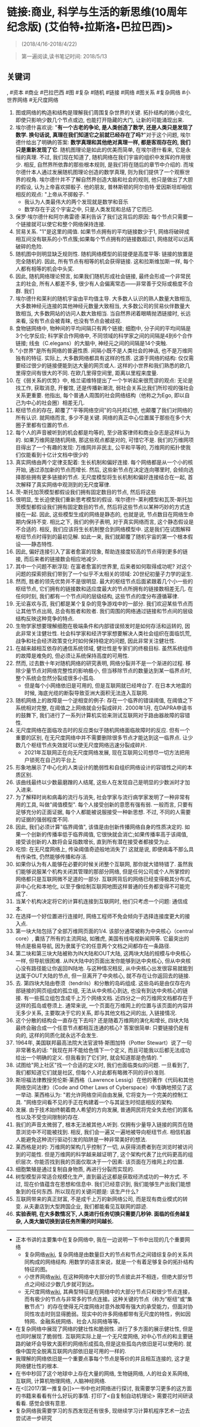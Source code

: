# 链接:商业, 科学与生活的新思维(10周年纪念版) (艾伯特•拉斯洛•巴拉巴西)>

> (2018/4/16-2018/4/22)

> 第一遍阅读,读书笔记时间: 2018/5/13

## 关键词
, #资本 #商业 #巴拉巴西 #图 #复杂 #随机 #链接 #网络 #图关系 #复杂网络 #小世界网络 #无尺度网络

1. 图或网络的构造和结构是理解我们周围复杂世界的关键. 拓扑结构的微小变化, 即使只影响少数几个节点或边, 也能打开隐藏的大门, 让新的可能涌现出来.
2. 埃尔德什喜欢说: "**有一个古老的争论, 是人类创造了数学, 还是人类只是发现了数学. 换句话说, 真理在我们知道它之前就已经存在了吗?**"对于这个问题, 埃尔德什给出了明确的答案: **数学真理和其他绝对真理一样, 都是客观存在的, 我们只是重新发现了它**. 随机图理论是如此的优美而简单, 在埃尔德什看来, 它是永恒的真理. 不过, 我们现在知道了, 随机网络在我们宇宙的组织中发挥的作用很少. 相反, 自然界所依靠的那些根本规则, 是我们将在随后的章节中介绍的. 而埃尔德什本人通过发展随机图理论创造的数学真理, 则为我们提供了一个观察世界的视角. 埃尔德什并不了解自然界创造大脑和社会的规则, 他只是做出了大胆的假设, 认为上帝喜欢掷骰子. 他的朋友, 普林斯顿的阿尔伯特·爱因斯坦却相信相反的观点: "上帝从不掷骰子. "
    * 我认为人类最伟大的两个发现就是数学和音乐
    * 数学存在于这个宇宙之中, 只是人类发现和总结了它而已.
3. 保罗·埃尔德什和阿尔弗雷德·莱利告诉了我们这背后的原因: 每个节点只需要一个链接就可以使它和整个网络保持连接.
4. 贸易关系. "1"是这里的阈值. 如果节点拥有的平均链接数少于1, 网络将破碎成相互间没有联系的小节点簇;如果每个节点拥有的链接数超过1, 网络就可以远离破碎的危险.
5. 随机图中则明显缺乏规则性. 随机网络模型的前提便是高度平等: 链接的放置是完全随机的. 因此, 所有节点有相等的机会获得链接. 这和拉斯维加斯一样, 每个人都有相等的机会中头奖.
6. 因此, 随机网络理论预言, 如果我们随机形成社会链接, 最终会形成一个非常民主的社会, 所有人都差不多, 很少有人会偏离常态——非常善于交际或极度不合群. 我们
7. 埃尔德什和莱利的随机宇宙由平均值主导. 大多数人认识的熟人数量大致相当, 大多数神经元连接的其他神经元数量大致相当, 大多数公司的贸易伙伴数量大致相当, 大多数网站的访问人数大致相当. 当自然界闭着眼睛抛洒链接时, 长远来看, 没有节点会被青睐, 也没有节点会被歧视.
8. 食物链网络中, 物种间的平均间隔只有两个链接; 细胞中, 分子间的平均间隔是3个化学反应; 科学家合作网络中, 不同领域的科学家之间的间隔是4到6个合作链接; 线虫（C.elegans）的大脑中, 神经元之间的间隔是14个突触.
9. "小世界"是所有网络的普遍性质. 间隔小既不是人类社会的神话, 也不是万维网独有的特征. 实际上, 大多数网络都具有这样的性质. 这源于网络的结构: 仅仅需要经过很少的链接便能到达大量的网页或人. 这样的小世界和我们熟悉的欧几里得空间有很大的不同. 在欧几里得空间里, 距离以里程来度量.
10. 在《弱关系的优势》中, 格兰诺维特提出了一个乍听起来很荒谬的观点: 无论是找工作, 获取消息, 开餐馆, 还是传播新潮流, 弱社会关系比我们所珍视的强社会关系更重要. 他指出, 每个普通人周围的社会网络结构（他称之为Ego, 即以自己为中心的社会圈）相差无几.
11. 枢纽节点的存在, 颠覆了"平等网络空间"的乌托邦幻想, 也颠覆了我们对网络的所有认识. 就网络而言, 多少不是关键. 网络的真正中心位置属于那些在多个大圈子里都有位置的节点.
12. 每个人的声音被听到的机会都是均等的, 至少政客律师和商业杂志是这样认为的. 如果万维网是随机网络, 那这些观点都是对的, 可惜它不是. 我们的万维网项目得出了一个有趣的发现: 万维网并非民主, 公平和平等的, 万维网的拓扑使我们仅能看到十亿计文档中很少的
13. 真实网络由两个定律支配着: 生长机制和偏好连接. 每个网络都是从一个小的核开始, 通过添加新的节点而增长. 然后, 这些新节点在决定连向哪里时, 会倾向选择那些拥有更多链接的节点. 无尺度模型将生长机制和偏好连接结合在一起, 首次解释了真实网络中观测到的无尺度幂律.
14. 茨-斯托加茨模型都假设我们拥有固定数目的节点, 然后将这些
15. 很明显, 生长迫使我们重新思考模型的假设. 埃尔德什-莱利模型和瓦茨-斯托加茨模型都假设我们拥有固定数目的节点, 然后将这些节点以某种巧妙的方式连接在一起. 因此, 这些模型生成的网络是静态的, 也就是说, 节点数目在网络生命期内保持不变. 相比之下, 我们的例子表明, 对于真实网络而言, 这个静态假设是不合适的. 相反, 我们应该将生长机制整合到网络模型中. 这是我们在试图解释枢纽节点时得到的最初见解. 如此一来, 我们就颠覆了随机宇宙的第一个根本假设——静态特性.
16. 因此, 偏好连接引入了富者愈富的现象, 帮助连接度较高的节点得到更多的链接, 而后来者的链接数会相应地减少.
17. 其中一个问题不断浮现: 在富者愈富的世界里, 后来者如何取得成功呢? 对这个问题的探索把我们带到了一个似乎不太相关的领域: 20世纪初量子力学的诞生.
18. 然而, 胜者的领先优势并不是很明显. 最大的枢纽节点后面紧跟着几个小一些的枢纽节点, 它们拥有的链接数和适应度最大的节点所拥有的链接数相差无几. 在任何时刻, 我们都有一个节点间的层级结构, 这些节点的度分布遵循幂律.
19. 无论喜欢与否, 我们都是某个复杂的竞争游戏中的一部分. 我们欢迎某些节点而让其他节点出局, 总会有胜者和败者. 我们周围的网络通过链接和节点间的层级结构反映这种竞争的特点.
20. 生物学家想要理解细胞在极端条件和内部错误频发时是如何存活和运转的, 因此非常关注健壮性. 社会科学家和经济学家想要解决人类社会组织在面临饥荒, 战争和社会经济政策变化时如何保持稳定的问题, 因此非常关注健壮性.
21. 在越来越相互依存的通信系统领域, 健壮性是专家们的终极目标. 虽然系统组件的故障是难免的, 但必须让系统保持高度的可用性.
22. 然而, 过去数十年对随机网络的研究表明, 网络分裂并不是一个渐进的过程. 移除少量节点对网络完整性的影响极小, 但当移除节点的数量达到某一临界点时, 整个系统会忽然分裂成很多小孤岛.
    * 但是每个小网络依旧是可用的, 但是互联网就已经垮台了. 在日本大地震的时候, 海底光缆的断裂导致亚洲大面积无法连入互联网.
23. 随机网络上的故障是一个逆相变的例子: 存在一个临界的错误阈值, 在阈值之下系统相对完整, 在阈值之上网络就会分裂成碎片.  2000年1月, 在DAPRA申请书的鼓舞下, 我们进行了一系列计算机实验来测试互联网对于路由器故障的容错性.
24. 无尺度网络在面临攻击时的反应类似于随机网络面临故障时的反应. 但有一个重要的区别, 在无尺度网络中并不需要删除很多节点才能达到这一临界点. 让少数几个枢纽节点失效就可以使无尺度网络迅速分裂成碎片.
    * 2021年互联网正在向无尺度网络发展, 现在互联网公司想尽一切方法把用户锁死在自己的平台上
25. 形象地展示了中心化的人类设计的脆弱性和自组织网络设计的容错性之间的本质区别.
26. 该曲线最终以少数最磨蹭的人结尾, 这些人在发现自己是明显的少数派时才加入进来.
27. 为了解释时尚和病毒的流行与消失, 社会学家与流行病学家发明了一种非常有用的工具, 叫做"阈值模型". 每个人接受创新的意愿有强有弱. 一般而言, 只要有足够充分的正面证据, 每个人都能被说服接受一种新思想. 不过, 不同的人需要的证据的强弱程度不同.
28. 因此, 我们必须计算"临界阈值", 该值是由创新传播网络自身的性质决定的. 如果一个创新的传播率低于临界阈值, 它很快就会消亡;如果传播率高于该阈值, 接受该创新的人数将会呈指数增长, 直到所有潜在接受者都接受为止.
29. 吃惊: 在无尺度网络上, 传染阈值奇迹般地消失了! 这就是说, 即便病毒不那么具有传染性, 仍然能够传播和存活.
30. 如果你认为有人能够在必要的时候关闭整个互联网, 那你就大错特错了. 虽然我们能够说服某个机构关闭其管理的那部分网络, 但是任何公司或个人所掌控的网络都只是互联网微不足道的一部分. 互联网背后的网络已经变得极其分布式, 非中心化和本地化, 以至于像绘制互联网地图这样普通的任务都变得不可能完成了.
31. 当某个机构决定将它的计算机连接到互联网时, 他们只考虑一个问题: 通信成本.
32. 在选择一个好位置进行连接时, 网络工程师不免会倾向于选择连接度更大的接入点.
33. 第一块大陆包括了全部万维网页面的1/4. 该部分通常被称为中央核心（central core）, 囊括了所有的主流网站, 如雅虎, 美国有线电视新闻网等. 它最突出的特点是极易导航, 因为隶属于它的任意两个文档之间都存在一条路径.
34. 第二块和第三块大陆被称为IN大陆和OUT大陆, 这两块大陆的规模与中央核心一样, 但导航很困难. 从IN大陆中的页面出发你能够到达中央核心, 但从中央核心没有路径能让你返回IN陆地. 与这种情况相反, 从中央核心出发很容易就能到达属于OUT大陆的节点, 但一旦离开了中央核心, 就不存在让你返回去的链接.
35. 去. 第四块大陆由卷须（tendrils）和分散的岛屿组成. 这些岛屿是由仅存在内部链接的网页组成的孤立组, 无法从中央核心到达, 也没有到达中央核心的链接. 有一些孤立组包含成千上万个网络文档. 近四分之一的万维网文档都存在于这样的孤岛或卷须上. 通常来说, 一个页面在万维网上的位置与该页面的内容并无多少关系, 主要取决于它的关系, 即与其他文档之间的出, 入链接情况.
36. 这个分散的结构会一直存在下去吗? 还是随着万维网的演化和增长, 四块大陆最终会融合成一个任意节点都相互连通的核心? 答案很简单: 只要链接仍是有向的, 这样的同质化就永远不会发生.
37. 1964年, 美国联邦最高法院大法官波特·斯图加特（Potter Stewart）说了一句非常著名的话: "我现在并不能给色情下一个定义, 而且可能我以后都无法成功给出一个明确的定义. 但我看到了它们时, 就会知道那是色情的. "
38. 试图给"网上社区"找一个合适的定义时, 我们也面临类似的问题. 一旦看到了, 我们都知道它们就是社区, 但每个人对此都有略微不同的评价准则.
39. 斯坦福法律教授劳伦斯·莱西格（Lawrence Lessig）在他的著作《代码和其他网络空间法律》（Code and Other Laws of Cyberspace）中准确地预见了这一举动. 莱西格认为: "若允许网络空间自由发展, 它将变为一个完美的控制工具. "网络空间看不见的手正在构建着一个与其诞生时彻底相反的架构.
40. 发展. 由于技术始终朝着商人希望的方向发展, 普通网民将完全失去他们的匿名性以及不受空间限制的存在.
41. 我们的声音太微弱了, 根本无法被其他人听到. 仅拥有少量导入链接的网页在随意浏览中不可能被找到. 相反, 我们会一遍又一遍地被导向枢纽节点. 相信机器人能避免这种流行驱动引发的陷阱是一种非常美好的想法.
42. 莱西格是对的: 万维网的架构几乎控制了一切, 从获得消费者到在浏览时被访问到的可能性. 但是万维网的科学越来越证明了, 这个架构代表了比代码更高的组织层次. 你能否找到我的页面仅取决于一个因素: 该页面在万维网上的位置.
43. 细胞繁殖是通过复制自身物质, 再进行分裂而实现的.
44. 树型模型非常适合规模化生产, 直到最近这都是获取经济成功的一种方式. 不过, 现在价值蕴含在思想和信息中. 我们已经意识到, 我们能够生产出我们能想象到的任何东西. 所以现在的关键问题是: 该生产什么?
45. 互联网带来的真正财富, 不是成千上万的新网络公司, 而是现有商业模式的转变. 从夫妻店到大型跨国企业, 我们都能看见互联网的踪迹.
46. **实验表明, 在大多数情况下, 人类进行任务切换只需要几秒钟. 面临的任务越复杂, 人类大脑切换到该任务所需的时间越长.**

----

* 正本书讲的主要集中在复杂网络中, 我在一边说明一下书中出现的几个重要网络
    * 复杂网络[wiki](https://zh.wikipedia.org/wiki/%E5%A4%8D%E6%9D%82%E7%BD%91%E7%BB%9C), 复杂网络是由数量巨大的节点和节点之间错综复杂的关系共同构成的网络结构. 用数学的语言来说，就是一个有着足够复杂的拓扑结构特征的图。
    * 小世界网络[wiki](https://zh.wikipedia.org/zh-hans/%E5%B0%8F%E4%B8%96%E7%95%8C%E7%B6%B2%E8%B7%AF), 在这种网络中大部分的节点彼此并不相连，但绝大部分节点之间经过少数几步就可到达。
    * 无尺度网络[wiki](https://zh.wikipedia.org/wiki/%E6%97%A0%E5%B0%BA%E5%BA%A6%E7%BD%91%E7%BB%9C), 其典型特征是在网络中的大部分节点只和很少节点连接，而有极少的节点与非常多的节点连接。这种关键的节点（称为“枢纽”或“集散节点”）的存在使得无尺度网络对意外故障有强大的承受能力，但面对协同性攻击时则显得脆弱。现实中的许多网络都带有无尺度的特性，例如因特网、金融系统网络、社会人际网络等等。
* 在复杂网络中展现了网络的健壮性和脆弱性. 进行了多方面的展示健壮性, 但是也同时展现了脆弱性. 互联网实际上是一个无尺度网络, 对中心节点的和主要链路的破坏会导致大面积的网络形成孤岛,但是这些孤岛内依旧是可以使用的. 就像中国完全脱离互联网内部依旧是可用的一样的.
* 我理解的网络依旧是一个重要点事每个节点是等价的并且相互连接的, 这才是网络健壮性的根本.
* 在书中秒回了这个地球中上存在大量的网络, 生物链网络, 人的社会关系网络, 互联网, 计算机物理网络, 人脑神经网络.
* 在<[[2017/第一推复杂]]>一书中也对网络进行探讨, 我需要学习更多的这方面的书籍来看看有什么好玩的事情. 打印了<自复制自动机理论> 需要花时间研读看看. 感觉会很有意思.
* 复杂网络我需要学习的东西发现还有很多, 现继续学习计算机程序艺术一边去尝试进一步研究
